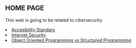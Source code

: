 
<html>
  <head>

  </head>

  <body>
  <h2>HOME PAGE</h2>
<p>This web is going to be related to cibersecurity</p>
  </body>
 </html>
<li><a href="accesibility_standars.html">Accesibility Standars</a></li>
<li><a href="Internet_Security.html">Internet Security</a></li>
<li><a href="oop_vs_sp.html">Object Oriented Programming vs Structured Programming</a></li>
